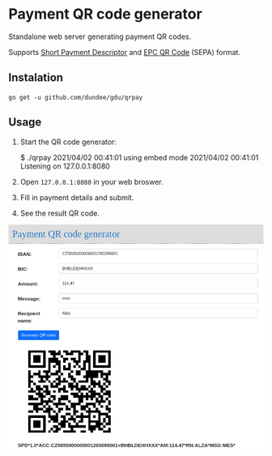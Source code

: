 # Payment QR code generator

Standalone web server generating payment QR codes.

Supports [Short Payment Descriptor](https://en.wikipedia.org/wiki/Short_Payment_Descriptor) and
[EPC QR Code](https://en.wikipedia.org/wiki/EPC_QR_code) (SEPA) format.

## Instalation

    go get -u github.com/dundee/gdu/qrpay

## Usage

1. Start the QR code generator:

    $ ./qrpay
    2021/04/02 00:41:01 using embed mode
    2021/04/02 00:41:01 Listening on 127.0.0.1:8080

1. Open `127.0.0.1:8080` in your web broswer.
1. Fill in payment details and submit.
1. See the result QR code.

![Screenshot](./screenshot.png)
